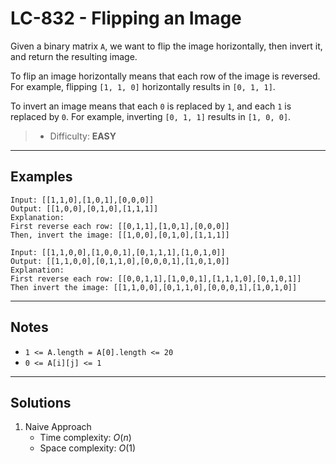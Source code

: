 # LC-832 - Flipping an Image

Given a binary matrix `A`, we want to flip the image horizontally, then invert it, and return the resulting image.

To flip an image horizontally means that each row of the image is reversed.  For example, flipping `[1, 1, 0]` horizontally results in `[0, 1, 1]`.

To invert an image means that each `0` is replaced by `1`, and each `1` is replaced by `0`. For example, inverting `[0, 1, 1]` results in `[1, 0, 0]`.

> * Difficulty: **EASY**

---
## Examples

```
Input: [[1,1,0],[1,0,1],[0,0,0]]
Output: [[1,0,0],[0,1,0],[1,1,1]]
Explanation:
First reverse each row: [[0,1,1],[1,0,1],[0,0,0]]
Then, invert the image: [[1,0,0],[0,1,0],[1,1,1]]
```

```
Input: [[1,1,0,0],[1,0,0,1],[0,1,1,1],[1,0,1,0]]
Output: [[1,1,0,0],[0,1,1,0],[0,0,0,1],[1,0,1,0]]
Explanation:
First reverse each row: [[0,0,1,1],[1,0,0,1],[1,1,1,0],[0,1,0,1]]
Then invert the image: [[1,1,0,0],[0,1,1,0],[0,0,0,1],[1,0,1,0]]
```

---
## Notes

* `1 <= A.length = A[0].length <= 20`
* `0 <= A[i][j] <= 1`

---
## Solutions

1. Naive Approach
    * Time complexity: $O(n)$
    * Space complexity: $O(1)$